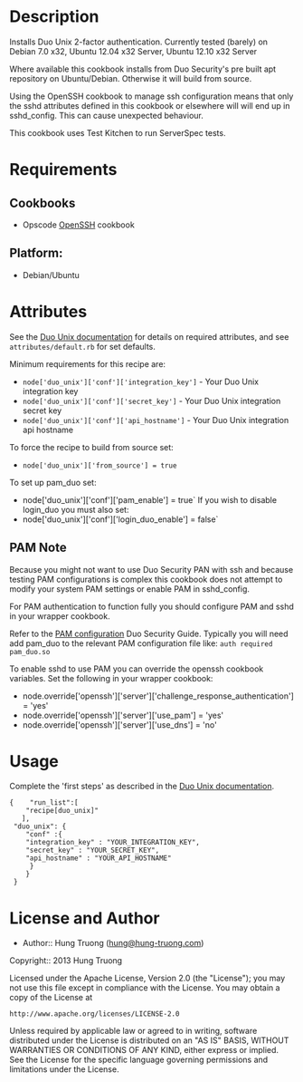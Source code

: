 Description
===========
Installs Duo Unix 2-factor authentication. Currently tested (barely) on Debian 7.0 x32, Ubuntu 12.04 x32 Server, Ubuntu 12.10 x32 Server

Where available this cookbook installs from Duo Security's pre built apt repository on Ubuntu/Debian. Otherwise it will build from source.

Using the OpenSSH cookbook to manage ssh configuration means that only the sshd attributes defined in this cookbook or elsewhere will will end up in sshd_config. This can cause unexpected behaviour.

This cookbook uses Test Kitchen to run ServerSpec tests.

Requirements
============

## Cookbooks

* Opscode [OpenSSH](https://github.com/opscode-cookbooks/openssh) cookbook

## Platform:

* Debian/Ubuntu

Attributes
==========
See the [Duo Unix documentation](https://www.duosecurity.com/docs/duounix) for details on required attributes, and see `attributes/default.rb` for set defaults.

Minimum requirements for this recipe are:

* `node['duo_unix']['conf']['integration_key']` - Your Duo Unix integration key
* `node['duo_unix']['conf']['secret_key']` - Your Duo Unix integration secret key
* `node['duo_unix']['conf']['api_hostname']` - Your Duo Unix integration api hostname

To force the recipe to build from source set:

* `node['duo_unix']['from_source'] = true`

To set up pam_duo set:
* node['duo_unix']['conf']['pam_enable'] = true`
If you wish to disable login_duo you must also set:
* node['duo_unix']['conf']['login_duo_enable'] = false`

PAM Note
--------
Because you might not want to use Duo Security PAN with ssh and because testing
PAM configurations is complex this cookbook does not attempt to modify your
system PAM settings or enable PAM in sshd_config. 

For PAM authentication to function fully you should configure PAM and sshd in 
your wrapper cookbook.

Refer to the [PAM configuration](https://www.duosecurity.com/docs/duounix#pam-configuration) Duo Security Guide.
Typically you will need add pam_duo to the relevant PAM configuration file like:
`auth required pam_duo.so`

To enable sshd to use PAM you can override the openssh cookbook variables.
Set the following in your wrapper cookbook:
* node.override['openssh']['server']['challenge_response_authentication'] = 'yes'
* node.override['openssh']['server']['use_pam'] = 'yes'
* node.override['openssh']['server']['use_dns'] = 'no'

Usage
=====

Complete the 'first steps' as described in the [Duo Unix documentation](https://www.duosecurity.com/docs/duounix). 

	{    "run_list":[
		"recipe[duo_unix]"
       ],
     "duo_unix": {
     	"conf" :{
     	"integration_key" : "YOUR_INTEGRATION_KEY",
     	"secret_key" : "YOUR_SECRET_KEY",
     	"api_hostname" : "YOUR_API_HOSTNAME"
    	 }
 		}
	 }

License and Author
==================

- Author:: Hung Truong (<hung@hung-truong.com>)

Copyright:: 2013 Hung Truong

Licensed under the Apache License, Version 2.0 (the "License");
you may not use this file except in compliance with the License.
You may obtain a copy of the License at

    http://www.apache.org/licenses/LICENSE-2.0

Unless required by applicable law or agreed to in writing, software
distributed under the License is distributed on an "AS IS" BASIS,
WITHOUT WARRANTIES OR CONDITIONS OF ANY KIND, either express or implied.
See the License for the specific language governing permissions and
limitations under the License.
